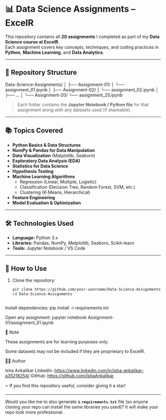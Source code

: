 
# 📊 Data Science Assignments – ExcelR

This repository contains all **20 assignments** I completed as part of my **Data Science course at ExcelR**.  
Each assignment covers key concepts, techniques, and coding practices in **Python**, **Machine Learning**, and **Data Analytics**.

---

## 📁 Repository Structure

Data-Science-Assignments/
│
├── Assignment-01/
│ └── assignment_01.ipynb
│
├── Assignment-02/
│ └── assignment_02.ipynb
│
├── ...
│
└── Assignment-20/
└── assignment_20.ipynb



> Each folder contains the **Jupyter Notebook / Python file** for that assignment along with any datasets used (if shareable).

---

## 📚 Topics Covered

- **Python Basics & Data Structures**
- **NumPy & Pandas for Data Manipulation**
- **Data Visualization** (Matplotlib, Seaborn)
- **Exploratory Data Analysis (EDA)**
- **Statistics for Data Science**
- **Hypothesis Testing**
- **Machine Learning Algorithms**
  - Regression (Linear, Multiple, Logistic)
  - Classification (Decision Tree, Random Forest, SVM, etc.)
  - Clustering (K-Means, Hierarchical)
- **Feature Engineering**
- **Model Evaluation & Optimization**

---

## 🛠️ Technologies Used

- **Language:** Python 3.x  
- **Libraries:** Pandas, NumPy, Matplotlib, Seaborn, Scikit-learn  
- **Tools:** Jupyter Notebook / VS Code  

---

## 🚀 How to Use

1. Clone the repository:
   ```bash
   git clone https://github.com/your-username/Data-Science-Assignments.git
   cd Data-Science-Assignments


   
Install dependencies:
pip install -r requirements.txt


Open any assignment:
jupyter notebook Assignment-01/assignment_01.ipynb



📌 Note

These assignments are for learning purposes only.

Some datasets may not be included if they are proprietary to ExcelR.


👩‍💻 Author

Isha Ankalikar
LinkedIn :https://www.linkedin.com/in/isha-ankalikar-a35218254/
GitHub: https://github.com/IshaAnkalikar


⭐ If you find this repository useful, consider giving it a star!

---

Would you like me to also generate a **`requirements.txt`** file (so anyone cloning your repo can install the same libraries you used)? It will make your repo look more professional.

